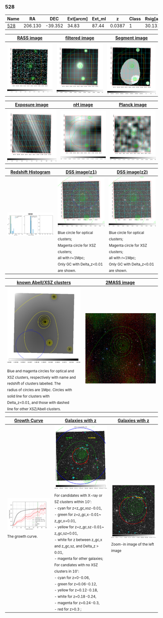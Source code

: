 <div STYLE="page-break-after: always;"></div>

### 528

|Name          |RA          |DEC      | Ext[arcm] | Ext_ml | z    | Class| Rsig[arcmin] | CRsig[c/s] | CR500[c/s] | R500[Mpc] |L500[erg/s]|F500[erg/s/cm^2]| M500[Msun]|Tx[keV]|beta|GC(XSZ,Delta_z<0.01)| GC(OPT,Delta_z<0.01)|GC|alias|
|--------------|------------|------------|---|---|-----------|--------|------|------|----|----|----|----|----|----|----|----|----|----|---|
|[528](script/528.md)     | 206.130       | -39.352       | 34.83    | 87.44   | 0.0387 | 1   | 30.131 |0.402 |0.371 |0.702 |2.192e+43 |6.292e-12 |1.023e+14 |2.197 |0.366 |-, |N, |-, |t658|

|[RASS image](../image/528/528_img.pdf)|[filtered image](../image/528/528_fil.pdf)|[Segment image](../image/528/528_seg.pdf)|
|-------------------|--------------------|-------------------|
| <img src="../image/528/528_img.png" width="300">  | <img src="../image/528/528_fil.png" width="300">   | <img src="../image/528/528_seg.png" width="300">  |

|[Exposure image](../image/528/528_mex.pdf)| [nH image](../image/528/528_nh.pdf)| [Planck image](../image/528/528_p.pdf)|
|-------------------|--------------------|-------------------|
|<img src="../image/528/528_mex.png" width="300">   | <img src="../image/528/528_nh.png" width="300">    | <img src="../image/528/528_p.png" width="300"> |

|[Redshift Histogram](../image/528/528_zg.pdf) | [DSS image(z1)](../image/528/528_dss_z1.pdf)      |  [DSS image(z2)](../image/528/528_dss_z2.pdf)    |
|-------------------|--------------------|-------------------|
|<img src="../image/528/528_zg.png" width="300"> |<img src="../image/528/528_dss_z1.png" width="300"> <sub><br>Blue circle for optical clusters; <br>Magenta circle for XSZ clusters; <br>all with r=1Mpc; <br>Only GC with Delta_z<0.01 are shown. </sub>| <img src="../image/528/528_dss_z2.png" width="300"><sub><br>Blue circle for optical clusters; <br>Magenta circle for XSZ clusters; <br>all with r=1Mpc; <br>Only GC with Delta_z<0.01 are shown. </sub> |

|[known Abell/XSZ clusters](../image/528/528_m.pdf) | [2MASS image](../image/528/528_2mass.pdf)      |
|-------------------|-------------------|
|<img src=../image/528/528_m.png width="300"> <sub><br>Blue and magenta circles for optical and <br>XSZ clusters, respectively with name and <br>redshift of clusters labelled. The <br>radius of circles are 1Mpc. Circles with <br>solid line for clusters with <br>Delta_z<0.01, and those with dashed <br>line for other XSZ/Abell clusters.        </sub>|<img src="../image/528/528_2mass.png" width="300">  |

|[Growth Curve](../image/528/528_gca_all.png) |[Galaxies with z](../image/528/528_opt_ned.pdf) |[Galaxies with z](../image/528/528_opt_ned_zoom.pdf) |
|-------------------|-------------------|-------------------|
| <img src="../image/528/528_gca_all.png" width="300"> <sub><br>The growth curve.</sub>| <img src=../image/528/528_opt_ned.png width="300"> <br><sub> For candidates with X-ray or SZ clusters within 10': <br> - cyan for z<z_gc,xsz-0.01, <br> - green for z=z_gc,x-0.01~ z_gc,x+0.01, <br> - yellow for z=z_gc,sz-0.01~ z_gc,sz+0.01, <br> - white for z between z_gc,x and z_gc,sz, and Delta_z > 0.01, <br> - magenta for other galaxies; <br>For candiates with no XSZ clusters in 10': <br> - cyan for z=0-0.06, <br> - green for z=0.06-0.12, <br> - yellow for z=0.12-0.18, <br> - white for z=0.18-0.24, <br> - magenta for z=0.24-0.3, <br> - red for z>0.3 ;  </sub>|<img src=../image/528/528_opt_ned_zoom.png width="300">  <br><sub> Zoom-in image of the left image</sub>|




